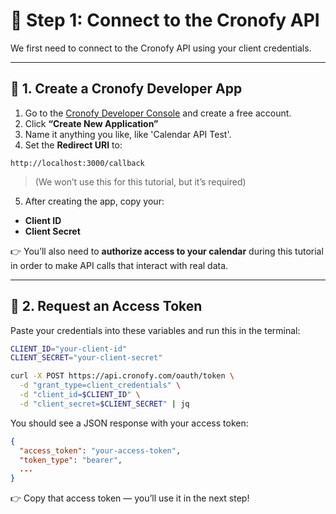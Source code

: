 # 🔐 Step 1: Connect to the Cronofy API

We first need to connect to the Cronofy API using your client credentials.

---

## 🧠 1. Create a Cronofy Developer App

1. Go to the [Cronofy Developer Console](https://app.cronofy.com/sign_up/developer) and create a free account.  
2. Click **“Create New Application”**  
3. Name it anything you like, like 'Calendar API Test'.  
4. Set the **Redirect URI** to:

```
http://localhost:3000/callback
```

> (We won’t use this for this tutorial, but it’s required)

5. After creating the app, copy your:
- **Client ID**
- **Client Secret**

👉 You’ll also need to **authorize access to your calendar** during this tutorial in order to make API calls that interact with real data.

---

## 🔑 2. Request an Access Token

Paste your credentials into these variables and run this in the terminal:

```sh
CLIENT_ID="your-client-id"
CLIENT_SECRET="your-client-secret"

curl -X POST https://api.cronofy.com/oauth/token \
  -d "grant_type=client_credentials" \
  -d "client_id=$CLIENT_ID" \
  -d "client_secret=$CLIENT_SECRET" | jq
```

You should see a JSON response with your access token:

```json
{
  "access_token": "your-access-token",
  "token_type": "bearer",
  ...
}
```

👉 Copy that access token — you’ll use it in the next step!



